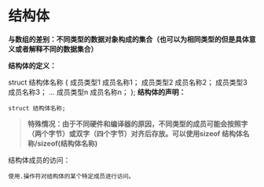 # 结构体

**与数组的差别：不同类型的数据对象构成的集合（也可以为相同类型的但是具体意义或者解释不同的数据集合）**

**结构体的定义：**

struct 结构体名称
{
成员类型1 成员名称1；
成员类型2 成员名称2；
成员类型3 成员名称3；
...
成员类型n 成员名称n；
};
**结构体的声明：**

`struct 结构体名称;`

> **特殊情况：由于不同硬件和编译器的原因，不同类型的成员可能会按照字（两个字节）或双字（四个字节）对齐后存放。可以使用sizeof 结构体名称/sizeof(结构体名称)**

结构体成员的访问：

`使用.操作符对结构体的某个特定成员进行访问。`
